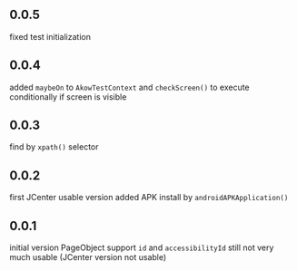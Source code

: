 ## 0.0.5
fixed test initialization
## 0.0.4
added `maybeOn` to `AkowTestContext` and `checkScreen()` to execute conditionally if screen is visible
## 0.0.3
find by `xpath()` selector
## 0.0.2
first JCenter usable version
added APK install by `androidAPKApplication()`
## 0.0.1
initial version
PageObject support `id` and `accessibilityId`
still not very much usable (JCenter version not usable)